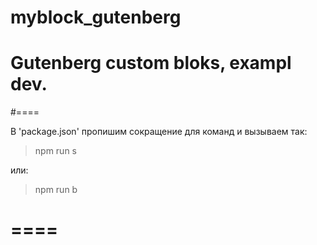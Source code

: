 # myblock_gutenberg
# Gutenberg custom bloks, exampl dev.

#====

В 'package.json' пропишим сокращение для команд и вызываем так:
> npm run s  

или: 
> npm run b 

# ====

